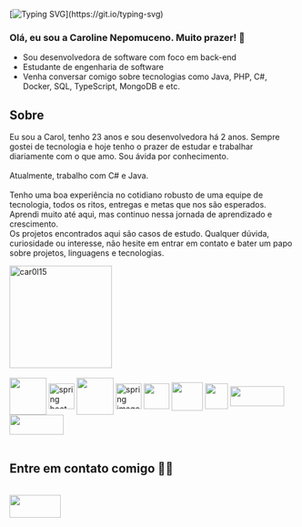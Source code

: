 
[![Typing SVG](https://readme-typing-svg.demolab.com?font=Fira+Code&weight=500&size=26&pause=1000&color=C0FF25&random=false&width=435&separator=%3C&lines=System.out.println(%22Ol%C3%A1%2C%3Ceu+sou+a+carol+%F0%9F%98%8A%22);)](https://git.io/typing-svg)


### Olá, eu sou a Caroline Nepomuceno. Muito prazer! 👋

-  Sou desenvolvedora de software com foco em back-end
-  Estudante de engenharia de software
  - Venha conversar comigo sobre tecnologias como Java, PHP, C#, Docker, SQL, TypeScript, MongoDB e etc.


## Sobre 
Eu sou a Carol, tenho 23 anos e sou desenvolvedora há 2 anos. Sempre gostei de tecnologia e hoje tenho o prazer de estudar e trabalhar diariamente com o que amo. Sou ávida por conhecimento.
<br>
<br>
Atualmente, trabalho com C# e Java. 
<br>
<br>
Tenho uma boa experiência no cotidiano robusto de uma equipe de tecnologia, todos os ritos, entregas e metas que nos são esperados. Aprendi muito até aqui, mas continuo nessa jornada de aprendizado e crescimento.
<br>
Os projetos encontrados aqui são casos de estudo. Qualquer dúvida, curiosidade ou interesse, não hesite em entrar em contato e bater um papo sobre projetos, linguagens e tecnologias.

<div>
  <a href="https://github.com/car0l15">
<!--   <img height="180em" src="https://github-readme-stats.vercel.app/api?username=car0l15&count_private=true&theme=dracula&include_all_commits=true" />  -->
<!--   <img height="180em" src="https://github-readme-stats.vercel.app/api/top-langs/?username=car0l15&layout=compact&theme=dracula"/> -->
  <img height="180em" src="https://github-readme-streak-stats.herokuapp.com?user=car0l15&theme=dracula" alt="car0l15" />

  
  </a>
</div>
  
  <div style="display: inline_block"><br>
    <img  align="center" height=65 width=65 src="https://user-images.githubusercontent.com/25181517/117201156-9a724800-adec-11eb-9a9d-3cd0f67da4bc.png"/>
    <img  align="center" height=45 width=45 src="https://user-images.githubusercontent.com/25181517/183891303-41f257f8-6b3d-487c-aa56-c497b880d0fb.png" alt="spring boot image"/>
    <img  align="center" height=65 width=65 src="https://user-images.githubusercontent.com/25181517/117207242-07d5a700-adf4-11eb-975e-be04e62b984b.png"/>
    <img  align="center" height=45 width=45 src="https://user-images.githubusercontent.com/25181517/117201470-f6d56780-adec-11eb-8f7c-e70e376cfd07.png" alt="spring image"/>
    <img  align="center" height=45 width=45 src="https://user-images.githubusercontent.com/25181517/121405384-444d7300-c95d-11eb-959f-913020d3bf90.png"/>
    <img align="center" height="50" width="55" src="https://cdn.jsdelivr.net/gh/devicons/devicon/icons/docker/docker-original-wordmark.svg" />
    <img  align="center" height="45" width="40" src="https://cdn.jsdelivr.net/gh/devicons/devicon/icons/react/react-original-wordmark.svg" />
    <img align=center height="35" width="95" src="https://img.shields.io/badge/Node.js-339933?style=for-the-badge&logo=nodedotjs&logoColor=white"/>
    <img align=center height="35" width="95" src="https://img.shields.io/badge/TypeScript-007ACC?style=for-the-badge&logo=typescript&logoColor=white" />
    
   
    
    
</div>
  
 <br>
  
  ## Entre em contato comigo 🙂🔥
  <div style="display: inline_block"> <br>
    <a href="https://www.linkedin.com/in/caroline-nepomuceno/" target="_blank">
   <img  align="center" height="40" width="90" src="https://img.shields.io/badge/LinkedIn-0077B5?style=for-the-badge&logo=linkedin&logoColor=white"/>
   </a>
  </div>
  
  
  
